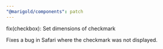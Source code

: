 ```yaml
---
"@marigold/components": patch
---
```


fix(checkbox): Set dimensions of checkmark

Fixes a bug in Safari where the checkmark was not displayed.
